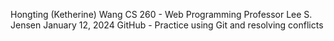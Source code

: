 Hongting (Ketherine) Wang
CS 260 - Web Programming
Professor Lee S. Jensen
January 12, 2024
GitHub - Practice using Git and resolving conflicts